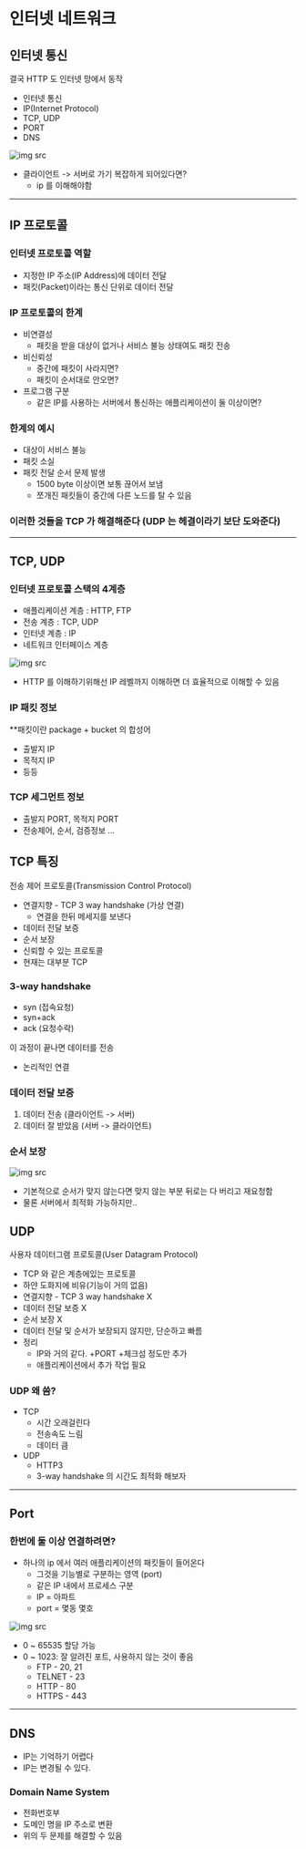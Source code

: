 # 인터넷 네트워크
## 인터넷 통신

결국 HTTP 도 인터넷 망에서 동작

- 인터넷 통신
- IP(Internet Protocol)
- TCP, UDP
- PORT
- DNS


![img src](https://user-images.githubusercontent.com/49462767/227947080-0eaac31d-ac63-4e88-8a33-e56a870dae3a.png)


- 클라이언트 -> 서버로 가기 복잡하게 되어있다면?
  - ip 를 이해해야함

---
## IP 프로토콜

### 인터넷 프로토콜 역할

- 지정한 IP 주소(IP Address)에 데이터 전달
- 패킷(Packet)이라는 통신 단위로 데이터 전달


### IP 프로토콜의 한계
- 비연결성
  - 패킷을 받을 대상이 없거나 서비스 불능 상태여도 패킷 전송
- 비신뢰성
  - 중간에 패킷이 사라지면?
  - 패킷이 순서대로 안오면?
- 프로그램 구분
  - 같은 IP를 사용하는 서버에서 통신하는 애플리케이션이 둘 이상이면?

### 한계의 예시
- 대상이 서비스 불능
- 패킷 소실
- 패킷 전달 순서 문제 발생
  - 1500 byte 이상이면 보통 끊어서 보냄
  - 쪼개진 패킷들이 중간에 다른 노드를 탈 수 있음

### 이러한 것들을 TCP 가 해결해준다 (UDP 는 헤결이라기 보단 도와준다)

---
## TCP, UDP

### 인터넷 프로토콜 스택의 4계층

- 애플리케이션 계층 : HTTP, FTP
- 전송 계층 : TCP, UDP
- 인터넷 계층 : IP
- 네트워크 인터페이스 계층

![img src](https://user-images.githubusercontent.com/49462767/227948488-d168626c-09b3-4a07-9d6e-6b1ce835bc54.png)

- HTTP 를 이해하기위해선 IP 레벨까지 이해하면 더 효율적으로 이해할 수 있음



### IP 패킷 정보

**패킷이란 package + bucket 의 합성어

- 출발지 IP
- 목적지 IP
- 등등

### TCP 세그먼트 정보
- 출발지 PORT, 목적지 PORT
- 전송제어, 순서, 검증정보 ...


## TCP 특징

전송 제어 프로토콜(Transmission Control Protocol)
- 연결지향 - TCP 3 way handshake (가상 연결)
  - 연결을 한뒤 메세지를 보낸다
- 데이터 전달 보증
- 순서 보장
- 신뢰할 수 있는 프로토콜
- 현재는 대부분 TCP 


### 3-way handshake
- syn (접속요청)
- syn+ack
- ack (요청수락)

이 과정이 끝나면 데이터를 전송
- 논리적인 연결


### 데이터 전달 보증
1. 데이터 전송 (클라이언트 -> 서버)
2. 데이터 잘 받았음 (서버 -> 클라이언트)

### 순서 보장

![img src](https://user-images.githubusercontent.com/49462767/227951590-7dbbabc6-2a4b-46fe-9567-a8fd9e7a45bc.png)

- 기본적으로 순서가 맞지 않는다면 맞지 않는 부분 뒤로는 다 버리고 재요청함
- 물론 서버에서 최적화 가능하지만..

## UDP

사용자 데이터그램 프로토콜(User Datagram Protocol)

- TCP 와 같은 계층에있는 프로토콜
- 하얀 도화지에 비유(기능이 거의 없음)
- 연결지향 - TCP 3 way handshake X
- 데이터 전달 보증 X
- 순서 보장 X
- 데이터 전달 및 순서가 보장되지 않지만, 단순하고 빠름
- 정리
  - IP와 거의 같다. +PORT +체크섬 정도만 추가
  - 애플리케이션에서 추가 작업 필요



### UDP 왜 씀?

- TCP 
  - 시간 오래걸린다
  - 전송속도 느림
  - 데이터 큼
- UDP
  - HTTP3
  - 3-way handshake 의 시간도 최적화 해보자

---
## Port
### 한번에 둘 이상 연결하려면?

- 하나의 ip 에서 여러 애플리케이션의 패킷들이 들어온다
  - 그것을 기능별로 구분하는 영역 (port)
  - 같은 IP 내에서 프로세스 구분
  - IP = 아파트
  - port = 몇동 몇호

![img src](https://user-images.githubusercontent.com/49462767/227959763-90b654a1-9b48-493a-aee3-629a3d607c3d.png)


- 0 ~ 65535 할당 가능
- 0 ~ 1023: 잘 알려진 포트, 사용하지 않는 것이 좋음
  - FTP - 20, 21
  - TELNET - 23
  - HTTP - 80
  - HTTPS - 443


---
## DNS

- IP는 기억하기 어렵다
- IP는 변경될 수 있다.


### Domain Name System

- 전화번호부
- 도메인 명을 IP 주소로 변환
- 위의 두 문제를 해결할 수 있음

